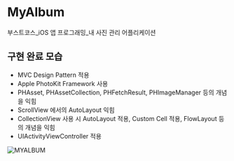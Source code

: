 # MyAlbum
부스트코스_iOS 앱 프로그래밍_내 사진 관리 어플리케이션

## 구현 완료 모습

- MVC Design Pattern 적용
- Apple PhotoKit Framework 사용
- PHAsset, PHAssetCollection, PHFetchResult, PHImageManager 등의 개념을 익힘
- ScrollView 에서의 AutoLayout 익힘
- CollectionView 사용 시 AutoLayout 적용, Custom Cell 적용, FlowLayout 등의 개념을 익힘
- UIActivityViewController 적용

![MYALBUM](https://user-images.githubusercontent.com/44637101/110229224-2847c900-7f4b-11eb-9b50-2a754bec8dc9.gif)
